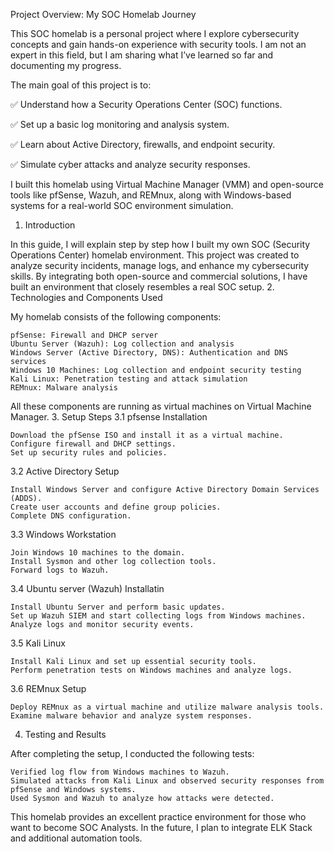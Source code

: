 Project Overview: My SOC Homelab Journey

This SOC homelab is a personal project where I explore cybersecurity concepts and gain hands-on experience with security tools. I am not an expert in this field, but I am sharing what I’ve learned so far and documenting my progress.

The main goal of this project is to:

✅ Understand how a Security Operations Center (SOC) functions.

✅ Set up a basic log monitoring and analysis system.

✅ Learn about Active Directory, firewalls, and endpoint security.

✅ Simulate cyber attacks and analyze security responses.

I built this homelab using Virtual Machine Manager (VMM) and open-source tools like pfSense, Wazuh, and REMnux, along with Windows-based systems for a real-world SOC environment simulation.
1. Introduction

In this guide, I will explain step by step how I built my own SOC (Security Operations Center) homelab environment. This project was created to analyze security incidents, manage logs, and enhance my cybersecurity skills. By integrating both open-source and commercial solutions, I have built an environment that closely resembles a real SOC setup.
2. Technologies and Components Used

My homelab consists of the following components:

    pfSense: Firewall and DHCP server
    Ubuntu Server (Wazuh): Log collection and analysis
    Windows Server (Active Directory, DNS): Authentication and DNS services
    Windows 10 Machines: Log collection and endpoint security testing
    Kali Linux: Penetration testing and attack simulation
    REMnux: Malware analysis

All these components are running as virtual machines on Virtual Machine Manager.
3. Setup Steps
3.1 pfsense Installation

    Download the pfSense ISO and install it as a virtual machine.
    Configure firewall and DHCP settings.
    Set up security rules and policies.

3.2 Active Directory Setup

    Install Windows Server and configure Active Directory Domain Services (ADDS).
    Create user accounts and define group policies.
    Complete DNS configuration.

3.3 Windows Workstation

    Join Windows 10 machines to the domain.
    Install Sysmon and other log collection tools.
    Forward logs to Wazuh.

3.4 Ubuntu server (Wazuh) Installatin

    Install Ubuntu Server and perform basic updates.
    Set up Wazuh SIEM and start collecting logs from Windows machines.
    Analyze logs and monitor security events.

3.5 Kali Linux

    Install Kali Linux and set up essential security tools.
    Perform penetration tests on Windows machines and analyze logs.

3.6 REMnux Setup

    Deploy REMnux as a virtual machine and utilize malware analysis tools.
    Examine malware behavior and analyze system responses.

4. Testing and Results

After completing the setup, I conducted the following tests:

    Verified log flow from Windows machines to Wazuh.
    Simulated attacks from Kali Linux and observed security responses from pfSense and Windows systems.
    Used Sysmon and Wazuh to analyze how attacks were detected.

This homelab provides an excellent practice environment for those who want to become SOC Analysts. In the future, I plan to integrate ELK Stack and additional automation tools.
